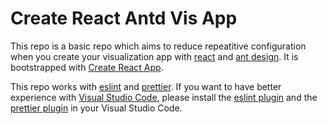 # Create React Antd Vis App

This repo is a basic repo which aims to reduce repeatitive configuration when you create your visualization app with [react](https://reactjs.org/) and [ant design](https://ant.design/). It is bootstrapped with [Create React App](https://github.com/facebook/create-react-app).

This repo works with [eslint](https://eslint.org/) and [prettier](https://prettier.io/). If you want to have better experience with [Visual Studio Code](https://code.visualstudio.com/), please install the [eslint plugin](https://marketplace.visualstudio.com/items?itemName=dbaeumer.vscode-eslint) and the [prettier plugin](https://marketplace.visualstudio.com/items?itemName=esbenp.prettier-vscode) in your Visual Studio Code.
